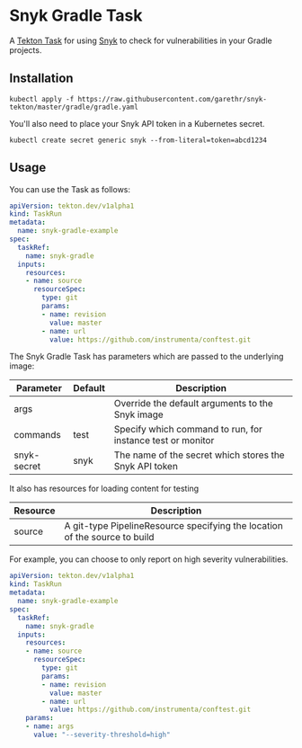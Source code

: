 # Snyk Gradle Task

A [Tekton Task](https://tekton.dev/) for using [Snyk](https://snyk.io) to check for
vulnerabilities in your Gradle projects.


## Installation

```
kubectl apply -f https://raw.githubusercontent.com/garethr/snyk-tekton/master/gradle/gradle.yaml
```

You'll also need to place your Snyk API token in a Kubernetes secret.

```
kubectl create secret generic snyk --from-literal=token=abcd1234
```

## Usage

You can use the Task as follows:

```yaml
apiVersion: tekton.dev/v1alpha1
kind: TaskRun
metadata:
  name: snyk-gradle-example
spec:
  taskRef:
    name: snyk-gradle
  inputs:
    resources:
    - name: source
      resourceSpec:
        type: git
        params:
        - name: revision
          value: master
        - name: url
          value: https://github.com/instrumenta/conftest.git
```

The Snyk Gradle Task has parameters which are passed to the underlying image:

| Parameter | Default | Description |
| --- | --- | --- |
| args |   | Override the default arguments to the Snyk image |
| commands | test | Specify which command to run, for instance test or monitor |
| snyk-secret | snyk | The name of the secret which stores the Snyk API token |

It also has resources for loading content for testing

| Resource | Description |
| --- | --- |
| source | A git-type PipelineResource specifying the location of the source to build |

For example, you can choose to only report on high severity vulnerabilities.

```yaml
apiVersion: tekton.dev/v1alpha1
kind: TaskRun
metadata:
  name: snyk-gradle-example
spec:
  taskRef:
    name: snyk-gradle
  inputs:
    resources:
    - name: source
      resourceSpec:
        type: git
        params:
        - name: revision
          value: master
        - name: url
          value: https://github.com/instrumenta/conftest.git
    params:
    - name: args
      value: "--severity-threshold=high"
```
